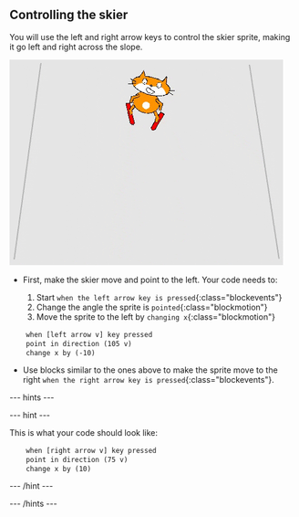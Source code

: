 ## Controlling the skier

You will use the left and right arrow keys to control the skier sprite, making it go left and right across the slope.

![skier moving](images/skier_moving.gif)

+ First, make the skier move and point to the left. Your code needs to:

    1. Start `when the left arrow key is pressed`{:class="blockevents"}
    1. Change the angle the sprite is `pointed`{:class="blockmotion"}
    1. Move the sprite to the left by `changing x`{:class="blockmotion"}

```blocks
    when [left arrow v] key pressed
    point in direction (105 v)
    change x by (-10)
```

+ Use blocks similar to the ones above to make the sprite move to the right `when the right arrow key is pressed`{:class="blockevents"}.

--- hints ---

--- hint ---

This is what your code should look like:

```blocks
    when [right arrow v] key pressed
    point in direction (75 v)
    change x by (10)
```

--- /hint ---

--- /hints ---
